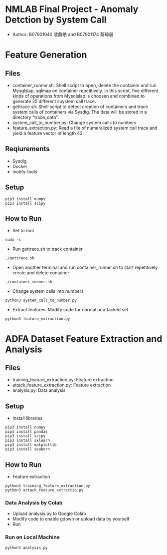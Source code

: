 # NMLAB Final Project - Anomaly Detction by System Call
- Author: B07901040 凌鼎皓 and B07901174 蔡瑋展

# Feature Generation
## Files
- container_runner.sh: Shell script to open, delete the container and run Mysqlslap, sqlmap on container repetitively. In this script, five different kinds of operations from Mysqlslap is choosen and combined to generate 25 different suystem call trace.
- gettrace.sh: Shell script to detect creation of containers and trace system calls of containers via Sysdig. The data will be stored in a directory "trace_data".
- system_call_to_number.py: Change system calls to numbers
- feature_extraction.py: Read a file of numeralized system call trace and yield a feature vector of length 42



## Reqiurements
- Sysdig
- Docker
- inotify-tools

## Setup
```
pip3 install numpy
pip3 install scipy
```

## How to Run
- Set to root
```
sudo -s
```

- Run gettrace.sh to track container
```
./gettrace.sh
```

- Open another terminal and run container_runner.sh to start repetitively create and delete container
```
./container_runner.sh
```

- Change system calls into numbers
```
python3 system_call_to_number.py
```

- Extract features: Modify code for normal or attacked set
```
python3 feature_extraction.py
```

# ADFA Dataset Feature Extraction and Analysis
## Files
- training_feature_extraction.py: Feature extraction
- attack_feature_extraction.py: Feature extraction
- analysis.py: Data analysis

## Setup
- Install libraries
```
pip3 install numpy
pip3 install pandas
pip3 install scipy
pip3 install sklearn
pip3 install matplotlib
pip3 install seaborn
```

## How to Run
- Feature extraction
```
python3 training_feature_extraction.py
python3 attack_feature_extractio.py
```

### Data Analysis by Colab
- Upload analysis.py to Google Colab
- Modify code to enable gdown or upload data by yourself
- Run

### Run on Local Machine
```
python3 analysis.py
```